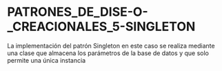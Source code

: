 # PATRONES_DE_DISE-O-_CREACIONALES_5-SINGLETON
La implementación del patrón Singleton en este caso se realiza mediante una clase que almacena los parámetros de la base de datos y que solo permite una única instancia
